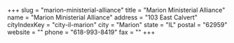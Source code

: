 +++
slug = "marion-ministerial-alliance"
title = "Marion Ministerial Alliance"
name = "Marion Ministerial Alliance"
address = "103 East Calvert"
cityIndexKey = "city-il-marion"
city = "Marion"
state = "IL"
postal = "62959"
website = ""
phone = "618-993-8419"
fax = ""
+++
